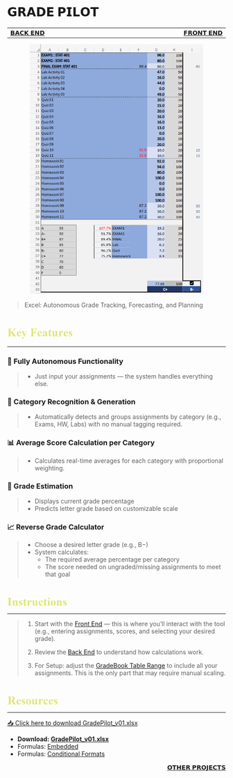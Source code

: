 # 𝗚𝗥𝗔𝗗𝗘 𝗣𝗜𝗟𝗢𝗧

<table>
  <tr>
    <td width="500px" align="left">
      <a href="./panel_backend.md">𝗕𝗔𝗖𝗞 𝗘𝗡𝗗</a>
    </td>
    <td width="500px" align="right">
      <a href="./panel_frontend.md">𝗙𝗥𝗢𝗡𝗧 𝗘𝗡𝗗</a>
    </td>
  </tr>
</table>

<div align="center">
  <img src=./images/Grade%20Pilot%20Representation.png width=400>
</div>

> Excel: Autonomous Grade Tracking, Forecasting, and Planning

<br>

[<img src=./images/cw_key_features.png height=25>](./README.md)

****

### **🚀 Fully Autonomous Functionality**
>- Just input your assignments — the system handles everything else.

### **📂 Category Recognition & Generation**
>- Automatically detects and groups assignments by category (e.g., Exams, HW, Labs) with no manual tagging required.

### **📊 Average Score Calculation per Category**
>- Calculates real-time averages for each category with proportional weighting.

### **🎯 Grade Estimation**
>- Displays current grade percentage
>- Predicts letter grade based on customizable scale

### **📈 Reverse Grade Calculator**
>- Choose a desired letter grade (e.g., B−)
>- System calculates:
>   - The required average percentage per category
>   - The score needed on ungraded/missing assignments to meet that goal

<br>

[<img src=./images/cw_instructions.png height=20> ](./README.md)

****

> 1. Start with the [Front End](./panel_frontend.md) — this is where you’ll interact with the tool (e.g., entering assignments, scores, and selecting your desired grade).
>
> 2. Review the [Back End](./panel_backend.md) to understand how calculations work.
>
> 3. For Setup: adjust the [GradeBook Table Range](./panel_backend.md#gradebook-range-semi-automatic-setup-required) to include all your assignments. This is the only part that may require manual scaling.

<br>

[<img src=./images/cw_resources.png height=20> ](./README.md)

****

[📥 Click here to download GradePilot_v01.xlsx](https://github.com/Kyros0718/Excel_Projects/releases/download/GradePilot_v1.0.0/GradePilot_v01.xlsx)


- **Download: [GradePilot_v01.xlsx](https://github.com/Kyros0718/Excel_Projects/releases/tag/GradePilot_v1.0.0)**
- Formulas: [Embedded](./formulas_embedded.md)
- Formulas: [Conditional Formats](./formulas_conditional_format.md)

<div align="right">
  
  [𝗢𝗧𝗛𝗘𝗥 𝗣𝗥𝗢𝗝𝗘𝗖𝗧𝗦](https://github.com/Kyros0718/Excel_Projects/blob/main/README.md)
  
</div>
